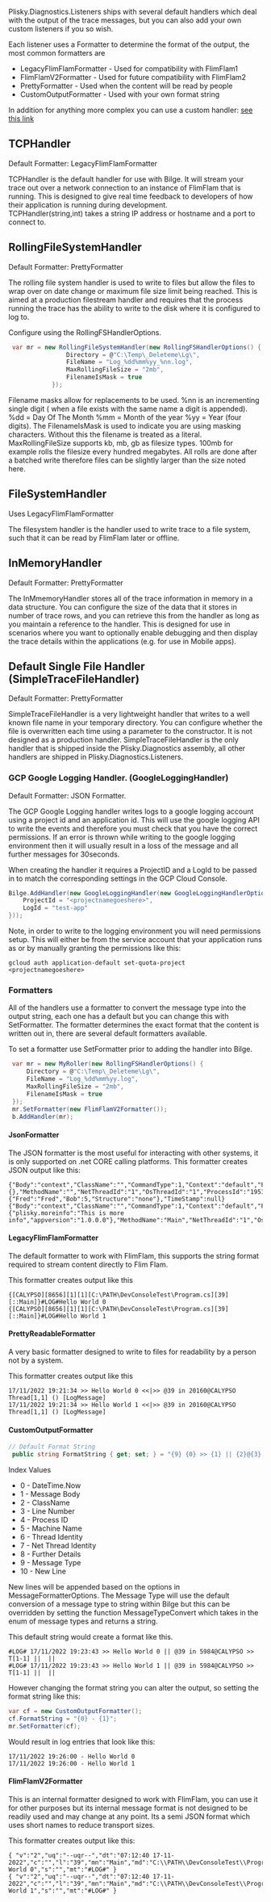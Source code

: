 Plisky.Diagnostics.Listeners ships with several default handlers which deal with the output of the trace messages, but you can also add your own custom listeners if you so wish.

Each listener uses a Formatter to determine the format of the output, the most common formatters are
* LegacyFlimFlamFormatter - Used for compatibility with FlimFlam1
* FlimFlamV2Formatter - Used for future compatibility with FlimFlam2
* PrettyFormatter - Used when the content will be read by people
* CustomOutputFormatter - Used with your own format string

In addition for anything more complex you can use a custom handler: [see this link](diags-handlers-custom.md)

## TCPHandler
Default Formatter: LegacyFlimFlamFormatter

TCPHandler is the default handler for use with Bilge.  It will stream your trace out over a network connection to an instance of FlimFlam that is running.  This is designed to give real time feedback to developers of how their application is running during development.  
TCPHandler(string,int) takes a string IP address or hostname and a port to connect to.  


## RollingFileSystemHandler
Default Formatter: PrettyFormatter

The rolling file system handler is used to write to files but allow the files to wrap over on date change or maximum file size limit being reached.  This is aimed at a production filestream handler and requires that the process running the trace has the ability to write to the disk where it is configured to log to.

Configure using the RollingFSHandlerOptions.

```csharp
 var mr = new RollingFileSystemHandler(new RollingFSHandlerOptions() {
                Directory = @"C:\Temp\_Deleteme\Lg\",
                FileName = "Log_%dd%mm%yy_%nn.log",
                MaxRollingFileSize = "2mb",
                FilenameIsMask = true
            });
```

Filename masks allow for replacements to be used. %nn is an incrementing single digit ( when a file exists with the same name a digit is appended).   %dd = Day Of The Month   %mm = Month of the year %yy = Year (four digits).   The FilenameIsMask is used to indicate you are using masking characters.  Without this the filename is treated as a literal.  
MaxRollingFileSize supports kb, mb, gb as filesize types.  100mb for example rolls the filesize every hundred megabytes.
All rolls are done after a batched write therefore files can be slightly larger than the size noted here.

## FileSystemHandler
Uses LegacyFlimFlamFormatter

The filesystem handler is the handler used to write trace to a file system, such that it can be read by FlimFlam later or offline.

## InMemoryHandler
Default Formatter: PrettyFormatter

The InMmemoryHandler stores all of the trace information in memory in a data structure.  You can configure the size of the data that it stores in number of trace rows, and you can retrieve this from the handler as long as you maintain a reference to the handler.  This is designed for use in scenarios where you want to optionally enable debugging and then display the trace details within the applications (e.g. for use in Mobile apps).


## Default Single File Handler (SimpleTraceFileHandler)
Default Formatter: PrettyFormatter

SimpleTraceFileHandler is a very lightweight handler that writes to a well known file name in your temporary directory.  You can configure whether the file is overwritten each time using a parameter to the constructor. It is not designed as a production handler.
SimpleTraceFileHandler is the only handler that is shipped inside the Plisky.Diagnostics assembly, all other handlers are shipped in Plisky.Diagnostics.Listeners.


### GCP Google Logging Handler.  (GoogleLoggingHandler)
Default Formatter: JSON Formatter.

The GCP Google Logging handler writes logs to a google logging account using a project id and an application id.  This will use the google logging API to write the events and therefore you must check that you have the correct permissions.  If an error is thrown while writing to the google logging environment then it will usually result in a loss of the message and all further messages for 30seconds.

When creating the handler it requires a ProjectID and a LogId to be passed in to match the corresponding settings in the GCP Cloud Console. 

```csharp
Bilge.AddHandler(new GoogleLoggingHandler(new GoogleLoggingHandlerOptions() {
    ProjectId = "<projectnamegoeshere>",
    LogId = "test-app"
}));
```

Note, in order to write to the logging environment you will need permissions setup.  This will either be from the service account that your application runs as or by manually granting the permissions like this:

```text
gcloud auth application-default set-quota-project <projectnamegoeshere>
```



### Formatters

All of the handlers use a formatter to convert the message type into the output string, each one has a default but you can change this with SetFormatter.  The formatter determines the exact format that the content is written out in, there are several default formatters available.

To set a formatter use SetFormatter prior to adding the handler into Bilge.

```csharp
 var mr = new MyRoller(new RollingFSHandlerOptions() {
     Directory = @"C:\Temp\_Deleteme\Lg\",
     FileName = "Log_%dd%mm%yy.log",
     MaxRollingFileSize = "2mb",
     FilenameIsMask = true
 });
 mr.SetFormatter(new FlimFlamV2Formatter());
 b.AddHandler(mr);

```




#### JsonFormatter

The JSON formatter is the most useful for interacting with other systems, it is only supported on .net CORE calling platforms.    This formatter creates JSON output like this:

```text
{"Body":"context","ClassName":"","CommandType":1,"Context":"default","FileName":"","FurtherDetails":"","Index":29,"LineNumber":"0","MachineName":"CALYPSO","MessageTags":{},"MethodName":"","NetThreadId":"1","OsThreadId":"1","ProcessId":"19512","StructuredData":{"Fred":"Fred","Bob":5,"Structure":"none"},"TimeStamp":null}
{"Body":"context","ClassName":"","CommandType":1,"Context":"default","FileName":"C:\\Files\\Code\\git\\PliskyDiagnostics\\src\\DevConsoleTest\\Program.cs","FurtherDetails":"","Index":30,"LineNumber":"61","MachineName":"CALYPSO","MessageTags":{"plisky.moreinfo":"This is more info","appversion":"1.0.0.0"},"MethodName":"Main","NetThreadId":"1","OsThreadId":"1","ProcessId":"19512","StructuredData":null,"TimeStamp":null}
```

#### LegacyFlimFlamFormatter

The default formatter to work with FlimFlam, this supports the string format required to stream content directly to Flim Flam.

This formatter creates output like this
```text
{[CALYPSO][8656][1][1][C:\PATH\DevConsoleTest\Program.cs][39][::Main]}#LOG#Hello World 0
{[CALYPSO][8656][1][1][C:\PATH\DevConsoleTest\Program.cs][39][::Main]}#LOG#Hello World 1
```

#### PrettyReadableFormatter

A very basic formatter designed to write to files for readability by a person not by a system.  

This formatter creates output like this
```text
17/11/2022 19:21:34 >> Hello World 0 <<|>> @39 in 20160@CALYPSO Thread[1,1] () [LogMessage]
17/11/2022 19:21:34 >> Hello World 1 <<|>> @39 in 20160@CALYPSO Thread[1,1] () [LogMessage]
```

#### CustomOutputFormatter

```csharp
// Default Format String
 public string FormatString { get; set; } = "{9} {0} >> {1} || {2}@{3} in {4}@{5} >> T[{6}-{7}] || {8} || {10}";
```

Index Values
* 0 -  DateTime.Now
* 1 -  Message Body
* 2 -  ClassName
* 3 -  Line Number
* 4 -  Process ID
* 5 -  Machine Name
* 6 -  Thread Identity
* 7 -  Net Thread Identity
* 8 -  Further Details
* 9 -  Message Type
* 10 - New Line

New lines will be appended based on the options in MessageFormatterOptions.  The Message Type will use the default conversion of a message type to string within Bilge but this can be overridden by setting the function MessageTypeConvert which takes in the enum of message types and returns a string.

This default string would create a format like this.
```text
#LOG# 17/11/2022 19:23:43 >> Hello World 0 || @39 in 5984@CALYPSO >> T[1-1] ||  || 
#LOG# 17/11/2022 19:23:43 >> Hello World 1 || @39 in 5984@CALYPSO >> T[1-1] ||  || 
```

However changing the format string you can alter the output, so setting the format string like this:
```csharp
var cf = new CustomOutputFormatter();
cf.FormatString = "{0} - {1}";
mr.SetFormatter(cf);
```

Would result in log entries that look like this:

```text
17/11/2022 19:26:00 - Hello World 0
17/11/2022 19:26:00 - Hello World 1
```


#### FlimFlamV2Formatter

This is an internal formatter designed to work with FlimFlam, you can use it for other purposes but its internal message format is not designed to be readily used and may change at any point.  Its a semi JSON format which uses short names to reduce transport sizes.

This formatter creates output like this:

```text
{ "v":"2","uq":"--uqr--","dt":"07:12:40 17-11-2022","c":"","l":"39","mn":"Main","md":"C:\\PATH\\DevConsoleTest\\Program.cs","al":"::Main","nt":"1","p":"4908","t":"1","man":"CALYPSO","m":"Hello World 0","s":"","mt":"#LOG#" }
{ "v":"2","uq":"--uqr--","dt":"07:12:40 17-11-2022","c":"","l":"39","mn":"Main","md":"C:\\PATH\\DevConsoleTest\\Program.cs","al":"::Main","nt":"1","p":"4908","t":"1","man":"CALYPSO","m":"Hello World 1","s":"","mt":"#LOG#" }

```
